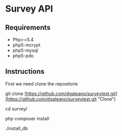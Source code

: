 # Survey API

## Requirements
* Php>=5.4
* php5-mcrypt
* php5-mysql
* php5-pdo

## Instructions

First we need clone the repositorie

git clone [https://github.com/dgaleano/surveytest.git](https://github.com/dgaleano/surveytest.git "Clone")

cd survey/

php composer install

./install_db



    